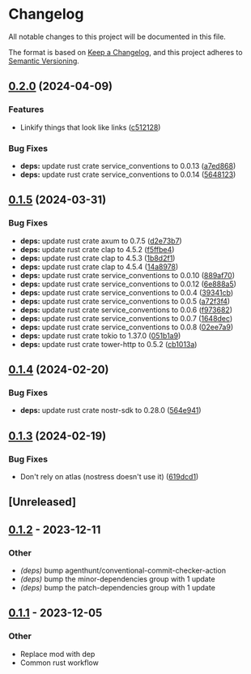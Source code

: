 # Changelog
All notable changes to this project will be documented in this file.

The format is based on [Keep a Changelog](https://keepachangelog.com/en/1.0.0/),
and this project adheres to [Semantic Versioning](https://semver.org/spec/v2.0.0.html).

## [0.2.0](https://github.com/philipcristiano/nostress/compare/v0.1.5...v0.2.0) (2024-04-09)


### Features

* Linkify things that look like links ([c512128](https://github.com/philipcristiano/nostress/commit/c512128a3c04378794edf9743ac16d51b519e7c4))


### Bug Fixes

* **deps:** update rust crate service_conventions to 0.0.13 ([a7ed868](https://github.com/philipcristiano/nostress/commit/a7ed8688cd8e9d76427bf03ffb7f4f7412276f68))
* **deps:** update rust crate service_conventions to 0.0.14 ([5648123](https://github.com/philipcristiano/nostress/commit/5648123b71eb632c37dda8cafd206b2a50011725))

## [0.1.5](https://github.com/philipcristiano/nostress/compare/v0.1.4...v0.1.5) (2024-03-31)


### Bug Fixes

* **deps:** update rust crate axum to 0.7.5 ([d2e73b7](https://github.com/philipcristiano/nostress/commit/d2e73b7c039150a10804e34685e1d08a4a7b4c45))
* **deps:** update rust crate clap to 4.5.2 ([f5ffbe4](https://github.com/philipcristiano/nostress/commit/f5ffbe41f20ebe41c075c4b7d4b4d22199c5d29b))
* **deps:** update rust crate clap to 4.5.3 ([1b8d2f1](https://github.com/philipcristiano/nostress/commit/1b8d2f1e901e74cb8b49d9e942b45ac14d368ccb))
* **deps:** update rust crate clap to 4.5.4 ([14a8978](https://github.com/philipcristiano/nostress/commit/14a8978aadfe69b4c3e06e3ccecb3322ac64afb5))
* **deps:** update rust crate service_conventions to 0.0.10 ([889af70](https://github.com/philipcristiano/nostress/commit/889af7008d978018e300c277a568bcca49bc543b))
* **deps:** update rust crate service_conventions to 0.0.12 ([6e888a5](https://github.com/philipcristiano/nostress/commit/6e888a5ed341c183d989af23632c28ddabed59c0))
* **deps:** update rust crate service_conventions to 0.0.4 ([39341cb](https://github.com/philipcristiano/nostress/commit/39341cb43fd8bf071a601040f86f5a0f5f59a6fe))
* **deps:** update rust crate service_conventions to 0.0.5 ([a72f3f4](https://github.com/philipcristiano/nostress/commit/a72f3f43ed36657c7f792d65acfa6b0440f6c658))
* **deps:** update rust crate service_conventions to 0.0.6 ([f973682](https://github.com/philipcristiano/nostress/commit/f9736824707df04dec089a5bd45ff4396d699086))
* **deps:** update rust crate service_conventions to 0.0.7 ([1648dec](https://github.com/philipcristiano/nostress/commit/1648dec9853f53a160ab80bb7e658b92d953177c))
* **deps:** update rust crate service_conventions to 0.0.8 ([02ee7a9](https://github.com/philipcristiano/nostress/commit/02ee7a9fd813127bc947ae7a22f8255bc3001d88))
* **deps:** update rust crate tokio to 1.37.0 ([051b1a9](https://github.com/philipcristiano/nostress/commit/051b1a91e8abe752879e89dbdd673fe0481d2a81))
* **deps:** update rust crate tower-http to 0.5.2 ([cb1013a](https://github.com/philipcristiano/nostress/commit/cb1013ae98ee75ee34821d67a6d8efec9d6b50e1))

## [0.1.4](https://github.com/philipcristiano/nostress/compare/v0.1.3...v0.1.4) (2024-02-20)


### Bug Fixes

* **deps:** update rust crate nostr-sdk to 0.28.0 ([564e941](https://github.com/philipcristiano/nostress/commit/564e941f8a645499ea9f670ad88b369268e45e5c))

## [0.1.3](https://github.com/philipcristiano/nostress/compare/v0.1.2...v0.1.3) (2024-02-19)


### Bug Fixes

* Don't rely on atlas (nostress doesn't use it) ([619dcd1](https://github.com/philipcristiano/nostress/commit/619dcd1d6e7187e6fcc31fd49da6953e3c316aa3))

## [Unreleased]

## [0.1.2](https://github.com/philipcristiano/nostress/compare/v0.1.1...v0.1.2) - 2023-12-11

### Other
- *(deps)* bump agenthunt/conventional-commit-checker-action
- *(deps)* bump the minor-dependencies group with 1 update
- *(deps)* bump the patch-dependencies group with 1 update

## [0.1.1](https://github.com/philipcristiano/nostress/compare/v0.1.0...v0.1.1) - 2023-12-05

### Other
- Replace mod with dep
- Common rust workflow
